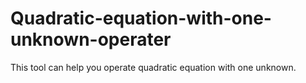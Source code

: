 # Quadratic-equation-with-one-unknown-operater
This tool can help you operate quadratic equation with one unknown.

